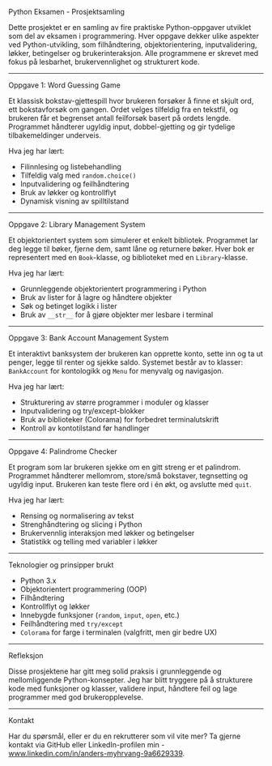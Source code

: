 Python Eksamen - Prosjektsamling

Dette prosjektet er en samling av fire praktiske Python-oppgaver utviklet som del av eksamen i programmering. Hver oppgave dekker ulike aspekter ved Python-utvikling, som filhåndtering, objektorientering, inputvalidering, løkker, betingelser og brukerinteraksjon. Alle programmene er skrevet med fokus på lesbarhet, brukervennlighet og strukturert kode.

---

Oppgave 1: Word Guessing Game

Et klassisk bokstav-gjettespill hvor brukeren forsøker å finne et skjult ord, ett bokstavforsøk om gangen. Ordet velges tilfeldig fra en tekstfil, og brukeren får et begrenset antall feilforsøk basert på ordets lengde. Programmet håndterer ugyldig input, dobbel-gjetting og gir tydelige tilbakemeldinger underveis.

Hva jeg har lært:
- Filinnlesing og listebehandling
- Tilfeldig valg med `random.choice()`
- Inputvalidering og feilhåndtering
- Bruk av løkker og kontrollflyt
- Dynamisk visning av spilltilstand

---

Oppgave 2: Library Management System

Et objektorientert system som simulerer et enkelt bibliotek. Programmet lar deg legge til bøker, fjerne dem, samt låne og returnere bøker. Hver bok er representert med en `Book`-klasse, og biblioteket med en `Library`-klasse.

Hva jeg har lært:
- Grunnleggende objektorientert programmering i Python
- Bruk av lister for å lagre og håndtere objekter
- Søk og betinget logikk i lister
- Bruk av `__str__` for å gjøre objekter mer lesbare i terminal

---

Oppgave 3: Bank Account Management System

Et interaktivt banksystem der brukeren kan opprette konto, sette inn og ta ut penger, legge til renter og sjekke saldo. Systemet består av to klasser: `BankAccount` for kontologikk og `Menu` for menyvalg og navigasjon.

Hva jeg har lært:
- Strukturering av større programmer i moduler og klasser
- Inputvalidering og try/except-blokker
- Bruk av biblioteker (Colorama) for forbedret terminalutskrift
- Kontroll av kontotilstand før handlinger

---

Oppgave 4: Palindrome Checker

Et program som lar brukeren sjekke om en gitt streng er et palindrom. Programmet håndterer mellomrom, store/små bokstaver, tegnsetting og ugyldig input. Brukeren kan teste flere ord i én økt, og avslutte med `quit`.

Hva jeg har lært:
- Rensing og normalisering av tekst
- Strenghåndtering og slicing i Python
- Brukervennlig interaksjon med løkker og betingelser
- Statistikk og telling med variabler i løkker

---

Teknologier og prinsipper brukt

- Python 3.x
- Objektorientert programmering (OOP)
- Filhåndtering
- Kontrollflyt og løkker
- Innebygde funksjoner (`random`, `input`, `open`, etc.)
- Feilhåndtering med `try/except`
- `Colorama` for farge i terminalen (valgfritt, men gir bedre UX)

---

Refleksjon

Disse prosjektene har gitt meg solid praksis i grunnleggende og mellomliggende Python-konsepter. Jeg har blitt tryggere på å strukturere kode med funksjoner og klasser, validere input, håndtere feil og lage programmer med god brukeropplevelse.

---

Kontakt

Har du spørsmål, eller er du en rekrutterer som vil vite mer? Ta gjerne kontakt via GitHub eller LinkedIn-profilen min - www.linkedin.com/in/anders-myhrvang-9a6629339.


